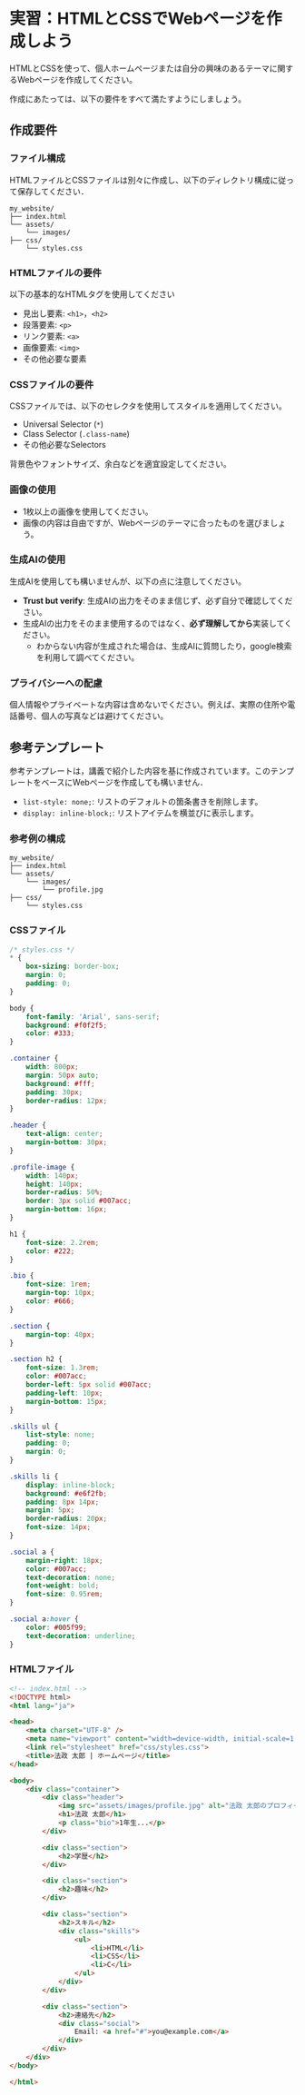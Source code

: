 # 実習：HTMLとCSSでWebページを作成しよう

HTMLとCSSを使って、個人ホームページまたは自分の興味のあるテーマに関するWebページを作成してください。

作成にあたっては、以下の要件をすべて満たすようにしましょう。

## 作成要件

### ファイル構成

HTMLファイルとCSSファイルは別々に作成し、以下のディレクトリ構成に従って保存してください．

```plain text
my_website/
├── index.html
└── assets/
    └── images/
├── css/
    └── styles.css
```

### HTMLファイルの要件

以下の基本的なHTMLタグを使用してください

- 見出し要素: `<h1>`，`<h2>`
- 段落要素: `<p>`
- リンク要素: `<a>`
- 画像要素: `<img>`
- その他必要な要素

### CSSファイルの要件

CSSファイルでは、以下のセレクタを使用してスタイルを適用してください。

- Universal Selector (`*`)
- Class Selector (`.class-name`)
- その他必要なSelectors

背景色やフォントサイズ、余白などを適宜設定してください。

### 画像の使用

- 1枚以上の画像を使用してください。
- 画像の内容は自由ですが、Webページのテーマに合ったものを選びましょう。

### 生成AIの使用

生成AIを使用しても構いませんが、以下の点に注意してください。
- **Trust but verify**: 生成AIの出力をそのまま信じず、必ず自分で確認してください。
- 生成AIの出力をそのまま使用するのではなく、**必ず理解してから**実装してください。
  - わからない内容が生成された場合は、生成AIに質問したり，google検索を利用して調べてください。

### プライバシーへの配慮

個人情報やプライベートな内容は含めないでください。例えば、実際の住所や電話番号、個人の写真などは避けてください。

## 参考テンプレート

参考テンプレートは，講義で紹介した内容を基に作成されています。このテンプレートをベースにWebページを作成しても構いません．

- `list-style: none;`: リストのデフォルトの箇条書きを削除します。
- `display: inline-block;`: リストアイテムを横並びに表示します。

### 参考例の構成

```plain text
my_website/
├── index.html
└── assets/
    └── images/
        └── profile.jpg
├── css/
    └── styles.css
```

### CSSファイル

```css
/* styles.css */
* {
    box-sizing: border-box;
    margin: 0;
    padding: 0;
}

body {
    font-family: 'Arial', sans-serif;
    background: #f0f2f5;
    color: #333;
}

.container {
    width: 800px;
    margin: 50px auto;
    background: #fff;
    padding: 30px;
    border-radius: 12px;
}

.header {
    text-align: center;
    margin-bottom: 30px;
}

.profile-image {
    width: 140px;
    height: 140px;
    border-radius: 50%;
    border: 3px solid #007acc;
    margin-bottom: 16px;
}

h1 {
    font-size: 2.2rem;
    color: #222;
}

.bio {
    font-size: 1rem;
    margin-top: 10px;
    color: #666;
}

.section {
    margin-top: 40px;
}

.section h2 {
    font-size: 1.3rem;
    color: #007acc;
    border-left: 5px solid #007acc;
    padding-left: 10px;
    margin-bottom: 15px;
}

.skills ul {
    list-style: none;
    padding: 0;
    margin: 0;
}

.skills li {
    display: inline-block;
    background: #e6f2fb;
    padding: 8px 14px;
    margin: 5px;
    border-radius: 20px;
    font-size: 14px;
}

.social a {
    margin-right: 18px;
    color: #007acc;
    text-decoration: none;
    font-weight: bold;
    font-size: 0.95rem;
}

.social a:hover {
    color: #005f99;
    text-decoration: underline;
}
```

### HTMLファイル

```html
<!-- index.html -->
<!DOCTYPE html>
<html lang="ja">

<head>
    <meta charset="UTF-8" />
    <meta name="viewport" content="width=device-width, initial-scale=1.0" />
    <link rel="stylesheet" href="css/styles.css">
    <title>法政 太郎 | ホームページ</title>
</head>

<body>
    <div class="container">
        <div class="header">
            <img src="assets/images/profile.jpg" alt="法政 太郎のプロフィール画像" class="profile-image" />
            <h1>法政 太郎</h1>
            <p class="bio">1年生...</p>
        </div>

        <div class="section">
            <h2>学歴</h2>
        </div>

        <div class="section">
            <h2>趣味</h2>
        </div>

        <div class="section">
            <h2>スキル</h2>
            <div class="skills">
                <ul>
                    <li>HTML</li>
                    <li>CSS</li>
                    <li>C</li>
                </ul>
            </div>
        </div>

        <div class="section">
            <h2>連絡先</h2>
            <div class="social">
                Email: <a href="#">you@example.com</a>
            </div>
        </div>
    </div>
</body>

</html>
```